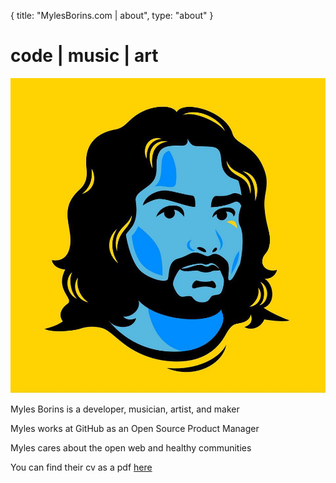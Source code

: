 {
  title: "MylesBorins.com | about",
  type: "about"
}
# code | music | art
![a picture of Myles](/images/me.jpg)

Myles Borins is a developer, musician, artist, and maker

Myles works at GitHub as an Open Source Product Manager

Myles cares about the open web and healthy communities

You can find their cv as a pdf [here](https://github.com/MylesBorins/curriculum_vitae/raw/main/myles-borins_cv.pdf)
